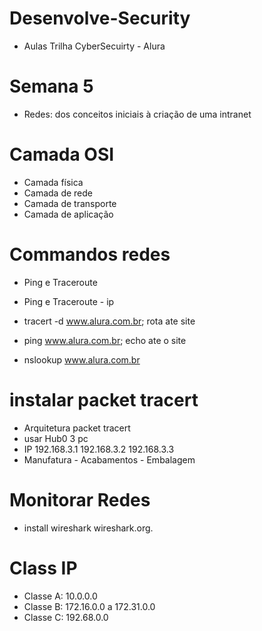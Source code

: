 # Desenvolve-Security
- Aulas Trilha CyberSecuirty - Alura
 # Semana 5
- Redes: dos conceitos iniciais à criação de uma intranet

# Camada OSI
- Camada física
- Camada de rede
- Camada de transporte
- Camada de aplicação

 # Commandos redes

 - Ping e Traceroute
 - Ping e Traceroute - ip

 - tracert -d  www.alura.com.br; rota ate site 
 - ping www.alura.com.br; echo ate o site
 - nslookup www.alura.com.br

 # instalar packet tracert
 - Arquitetura packet tracert
 - usar Hub0 3 pc
 - IP 192.168.3.1 192.168.3.2 192.168.3.3
 - Manufatura - Acabamentos - Embalagem

 # Monitorar Redes
  - install wireshark wireshark.org.

  # Class IP 
 - Classe A: 10.0.0.0
 - Classe B: 172.16.0.0 a 172.31.0.0
 - Classe C: 192.68.0.0


